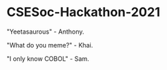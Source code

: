 # CSESoc-Hackathon-2021

"Yeetasaurous" - Anthony.

"What do you meme?" - Khai.

"I only know COBOL" - Sam.
